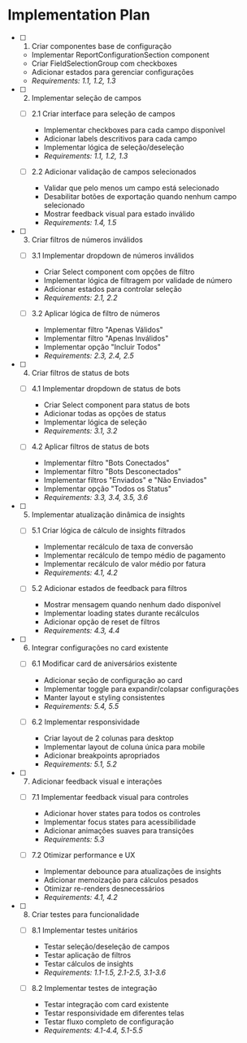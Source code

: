 # Implementation Plan

- [ ] 1. Criar componentes base de configuração
  - Implementar ReportConfigurationSection component
  - Criar FieldSelectionGroup com checkboxes
  - Adicionar estados para gerenciar configurações
  - _Requirements: 1.1, 1.2, 1.3_

- [ ] 2. Implementar seleção de campos
  - [ ] 2.1 Criar interface para seleção de campos
    - Implementar checkboxes para cada campo disponível
    - Adicionar labels descritivos para cada campo
    - Implementar lógica de seleção/deseleção
    - _Requirements: 1.1, 1.2, 1.3_

  - [ ] 2.2 Adicionar validação de campos selecionados
    - Validar que pelo menos um campo está selecionado
    - Desabilitar botões de exportação quando nenhum campo selecionado
    - Mostrar feedback visual para estado inválido
    - _Requirements: 1.4, 1.5_

- [ ] 3. Criar filtros de números inválidos
  - [ ] 3.1 Implementar dropdown de números inválidos
    - Criar Select component com opções de filtro
    - Implementar lógica de filtragem por validade de número
    - Adicionar estados para controlar seleção
    - _Requirements: 2.1, 2.2_

  - [ ] 3.2 Aplicar lógica de filtro de números
    - Implementar filtro "Apenas Válidos"
    - Implementar filtro "Apenas Inválidos"
    - Implementar opção "Incluir Todos"
    - _Requirements: 2.3, 2.4, 2.5_

- [ ] 4. Criar filtros de status de bots
  - [ ] 4.1 Implementar dropdown de status de bots
    - Criar Select component para status de bots
    - Adicionar todas as opções de status
    - Implementar lógica de seleção
    - _Requirements: 3.1, 3.2_

  - [ ] 4.2 Aplicar filtros de status de bots
    - Implementar filtro "Bots Conectados"
    - Implementar filtro "Bots Desconectados"
    - Implementar filtros "Enviados" e "Não Enviados"
    - Implementar opção "Todos os Status"
    - _Requirements: 3.3, 3.4, 3.5, 3.6_

- [ ] 5. Implementar atualização dinâmica de insights
  - [ ] 5.1 Criar lógica de cálculo de insights filtrados
    - Implementar recálculo de taxa de conversão
    - Implementar recálculo de tempo médio de pagamento
    - Implementar recálculo de valor médio por fatura
    - _Requirements: 4.1, 4.2_

  - [ ] 5.2 Adicionar estados de feedback para filtros
    - Mostrar mensagem quando nenhum dado disponível
    - Implementar loading states durante recálculos
    - Adicionar opção de reset de filtros
    - _Requirements: 4.3, 4.4_

- [ ] 6. Integrar configurações no card existente
  - [ ] 6.1 Modificar card de aniversários existente
    - Adicionar seção de configuração ao card
    - Implementar toggle para expandir/colapsar configurações
    - Manter layout e styling consistentes
    - _Requirements: 5.4, 5.5_

  - [ ] 6.2 Implementar responsividade
    - Criar layout de 2 colunas para desktop
    - Implementar layout de coluna única para mobile
    - Adicionar breakpoints apropriados
    - _Requirements: 5.1, 5.2_

- [ ] 7. Adicionar feedback visual e interações
  - [ ] 7.1 Implementar feedback visual para controles
    - Adicionar hover states para todos os controles
    - Implementar focus states para acessibilidade
    - Adicionar animações suaves para transições
    - _Requirements: 5.3_

  - [ ] 7.2 Otimizar performance e UX
    - Implementar debounce para atualizações de insights
    - Adicionar memoização para cálculos pesados
    - Otimizar re-renders desnecessários
    - _Requirements: 4.1, 4.2_

- [ ] 8. Criar testes para funcionalidade
  - [ ] 8.1 Implementar testes unitários
    - Testar seleção/deseleção de campos
    - Testar aplicação de filtros
    - Testar cálculos de insights
    - _Requirements: 1.1-1.5, 2.1-2.5, 3.1-3.6_

  - [ ] 8.2 Implementar testes de integração
    - Testar integração com card existente
    - Testar responsividade em diferentes telas
    - Testar fluxo completo de configuração
    - _Requirements: 4.1-4.4, 5.1-5.5_